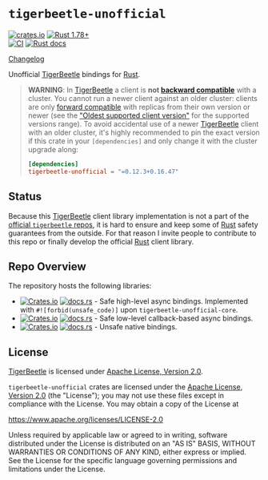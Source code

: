 `tigerbeetle-unofficial`
========================

[![crates.io](https://img.shields.io/crates/v/tigerbeetle-unofficial.svg "crates.io")](https://crates.io/crates/tigerbeetle-unofficial)
[![Rust 1.78+](https://img.shields.io/badge/rustc-1.78+-lightgray.svg "Rust 1.78+")](https://blog.rust-lang.org/2024/05/02/Rust-1.78.0.html)\
[![CI](https://github.com/tigerbeetle-rust/tigerbeetle-unofficial/actions/workflows/ci.yml/badge.svg?branch=main "CI")](https://github.com/tigerbeetle-rust/tigerbeetle-unofficial/actions?query=workflow%3ACI+branch%3Amain)
[![Rust docs](https://docs.rs/tigerbeetle-unofficial/badge.svg "Rust docs")](https://docs.rs/tigerbeetle-unofficial)

[Changelog](https://github.com/tigerbeetle-rust/tigerbeetle-unofficial/blob/v0.12.3%2B0.16.47/CHANGELOG.md)

Unofficial [TigerBeetle] bindings for [Rust].

> **WARNING**: In [TigerBeetle] a client is **not [backward compatible][2]** with a cluster. You cannot run a newer client against an older cluster: clients are only [forward compatible][3] with replicas from their own version or newer (see the ["Oldest supported client version"](https://github.com/tigerbeetle/tigerbeetle/releases/tag/0.16.47) for the supported versions range).
> To avoid accidental use of a newer [TigerBeetle] client with an older cluster, it's highly recommended to pin the exact version if this crate in your `[dependencies]` and only change it with the cluster upgrade along:
> ```toml
> [dependencies]
> tigerbeetle-unofficial = "=0.12.3+0.16.47"
> ```




## Status

Because this [TigerBeetle] client library implementation is not a part of the [official `tigerbeetle` repos][1], it is hard to ensure and keep some of [Rust] safety guarantees from the outside. For that reason I invite people to contribute to this repo or finally develop the official [Rust] client library.




## Repo Overview

The repository hosts the following libraries:

 * [![Crates.io](https://img.shields.io/crates/v/tigerbeetle-unofficial.svg?label=tigerbeetle-unofficial)](https://crates.io/crates/tigerbeetle-unofficial)
   [![docs.rs](https://docs.rs/tigerbeetle-unofficial/badge.svg)](https://docs.rs/tigerbeetle-unofficial) - Safe high-level async bindings. Implemented with `#![forbid(unsafe_code)]` upon `tigerbeetle-unofficial-core`.
 * [![Crates.io](https://img.shields.io/crates/v/tigerbeetle-unofficial-core.svg?label=tigerbeetle-unofficial-core)](https://crates.io/crates/tigerbeetle-unofficial-core)
   [![docs.rs](https://docs.rs/tigerbeetle-unofficial-core/badge.svg)](https://docs.rs/tigerbeetle-unofficial-core) - Safe low-level callback-based async bindings.
 * [![Crates.io](https://img.shields.io/crates/v/tigerbeetle-unofficial-sys.svg?label=tigerbeetle-unofficial-sys)](https://crates.io/crates/tigerbeetle-unofficial-sys)
   [![docs.rs](https://docs.rs/tigerbeetle-unofficial-sys/badge.svg)](https://docs.rs/tigerbeetle-unofficial-sys) - Unsafe native bindings.





## License

[TigerBeetle] is licensed under [Apache License, Version 2.0](https://github.com/tigerbeetle/tigerbeetle/blob/0.16.47/LICENSE).

`tigerbeetle-unofficial` crates are licensed under the [Apache License, Version 2.0](https://github.com/tigerbeetle-rust/tigerbeetle-unofficial/blob/v0.12.3%2B0.16.47/LICENSE) (the "License"); you may not use these files except in compliance with the License. You may obtain a copy of the License at

https://www.apache.org/licenses/LICENSE-2.0

Unless required by applicable law or agreed to in writing, software distributed under the License is distributed on an "AS IS" BASIS, WITHOUT WARRANTIES OR CONDITIONS OF ANY KIND, either express or implied. See the License for the specific language governing permissions and limitations under the License.




[Rust]: https://www.rust-lang.org
[TigerBeetle]: https://tigerbeetle.com
[1]: https://github.com/tigerbeetle
[2]: https://en.wikipedia.org/wiki/Backward_compatibility
[3]: https://en.wikipedia.org/wiki/Forward_compatibility
